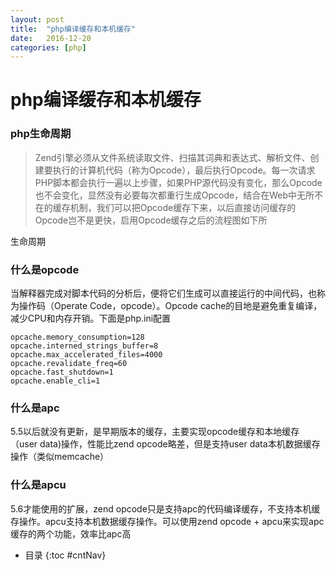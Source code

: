 ```yaml
---
layout: post
title:  "php编译缓存和本机缓存"
date:   2016-12-20
categories: [php]
---
```



# php编译缓存和本机缓存

### php生命周期

> Zend引擎必须从文件系统读取文件、扫描其词典和表达式、解析文件、创建要执行的计算机代码（称为Opcode），最后执行Opcode。每一次请求PHP脚本都会执行一遍以上步骤，如果PHP源代码没有变化，那么Opcode也不会变化，显然没有必要每次都重行生成Opcode，结合在Web中无所不在的缓存机制，我们可以把Opcode缓存下来，以后直接访问缓存的Opcode岂不是更快，启用Opcode缓存之后的流程图如下所

生命周期

### 什么是opcode

当解释器完成对脚本代码的分析后，便将它们生成可以直接运行的中间代码，也称为操作码（Operate Code，opcode）。Opcode cache的目地是避免重复编译，减少CPU和内存开销。下面是php.ini配置


```
opcache.memory_consumption=128
opcache.interned_strings_buffer=8
opcache.max_accelerated_files=4000
opcache.revalidate_freq=60
opcache.fast_shutdown=1
opcache.enable_cli=1
```

### 什么是apc

5.5以后就没有更新，是早期版本的缓存，主要实现opcode缓存和本地缓存（user data)操作，性能比zend opcode略差，但是支持user data本机数据缓存操作（类似memcache）

### 什么是apcu

5.6才能使用的扩展，zend opcode只是支持apc的代码编译缓存，不支持本机缓存操作。apcu支持本机数据缓存操作。可以使用zend opcode + apcu来实现apc缓存的两个功能，效率比apc高



* 目录
{:toc #cntNav}




